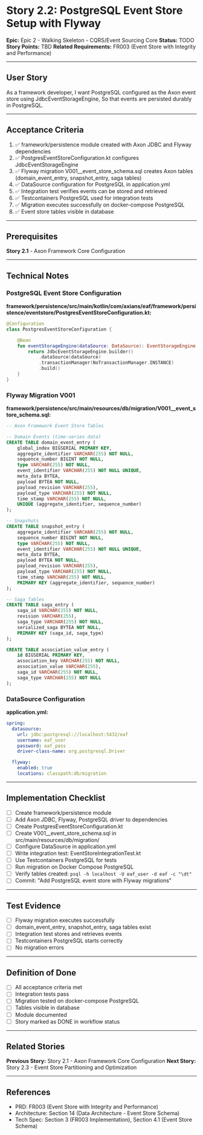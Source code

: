 # Story 2.2: PostgreSQL Event Store Setup with Flyway

**Epic:** Epic 2 - Walking Skeleton - CQRS/Event Sourcing Core
**Status:** TODO
**Story Points:** TBD
**Related Requirements:** FR003 (Event Store with Integrity and Performance)

---

## User Story

As a framework developer,
I want PostgreSQL configured as the Axon event store using JdbcEventStorageEngine,
So that events are persisted durably in PostgreSQL.

---

## Acceptance Criteria

1. ✅ framework/persistence module created with Axon JDBC and Flyway dependencies
2. ✅ PostgresEventStoreConfiguration.kt configures JdbcEventStorageEngine
3. ✅ Flyway migration V001__event_store_schema.sql creates Axon tables (domain_event_entry, snapshot_entry, saga tables)
4. ✅ DataSource configuration for PostgreSQL in application.yml
5. ✅ Integration test verifies events can be stored and retrieved
6. ✅ Testcontainers PostgreSQL used for integration tests
7. ✅ Migration executes successfully on docker-compose PostgreSQL
8. ✅ Event store tables visible in database

---

## Prerequisites

**Story 2.1** - Axon Framework Core Configuration

---

## Technical Notes

### PostgreSQL Event Store Configuration

**framework/persistence/src/main/kotlin/com/axians/eaf/framework/persistence/eventstore/PostgresEventStoreConfiguration.kt:**
```kotlin
@Configuration
class PostgresEventStoreConfiguration {

    @Bean
    fun eventStorageEngine(dataSource: DataSource): EventStorageEngine {
        return JdbcEventStorageEngine.builder()
            .dataSource(dataSource)
            .transactionManager(NoTransactionManager.INSTANCE)
            .build()
    }
}
```

### Flyway Migration V001

**framework/persistence/src/main/resources/db/migration/V001__event_store_schema.sql:**
```sql
-- Axon Framework Event Store Tables

-- Domain Events (time-series data)
CREATE TABLE domain_event_entry (
    global_index BIGSERIAL PRIMARY KEY,
    aggregate_identifier VARCHAR(255) NOT NULL,
    sequence_number BIGINT NOT NULL,
    type VARCHAR(255) NOT NULL,
    event_identifier VARCHAR(255) NOT NULL UNIQUE,
    meta_data BYTEA,
    payload BYTEA NOT NULL,
    payload_revision VARCHAR(255),
    payload_type VARCHAR(255) NOT NULL,
    time_stamp VARCHAR(255) NOT NULL,
    UNIQUE (aggregate_identifier, sequence_number)
);

-- Snapshots
CREATE TABLE snapshot_entry (
    aggregate_identifier VARCHAR(255) NOT NULL,
    sequence_number BIGINT NOT NULL,
    type VARCHAR(255) NOT NULL,
    event_identifier VARCHAR(255) NOT NULL UNIQUE,
    meta_data BYTEA,
    payload BYTEA NOT NULL,
    payload_revision VARCHAR(255),
    payload_type VARCHAR(255) NOT NULL,
    time_stamp VARCHAR(255) NOT NULL,
    PRIMARY KEY (aggregate_identifier, sequence_number)
);

-- Saga Tables
CREATE TABLE saga_entry (
    saga_id VARCHAR(255) NOT NULL,
    revision VARCHAR(255),
    saga_type VARCHAR(255) NOT NULL,
    serialized_saga BYTEA NOT NULL,
    PRIMARY KEY (saga_id, saga_type)
);

CREATE TABLE association_value_entry (
    id BIGSERIAL PRIMARY KEY,
    association_key VARCHAR(255) NOT NULL,
    association_value VARCHAR(255),
    saga_id VARCHAR(255) NOT NULL,
    saga_type VARCHAR(255) NOT NULL
);
```

### DataSource Configuration

**application.yml:**
```yaml
spring:
  datasource:
    url: jdbc:postgresql://localhost:5432/eaf
    username: eaf_user
    password: eaf_pass
    driver-class-name: org.postgresql.Driver

  flyway:
    enabled: true
    locations: classpath:db/migration
```

---

## Implementation Checklist

- [ ] Create framework/persistence module
- [ ] Add Axon JDBC, Flyway, PostgreSQL driver to dependencies
- [ ] Create PostgresEventStoreConfiguration.kt
- [ ] Create V001__event_store_schema.sql in src/main/resources/db/migration/
- [ ] Configure DataSource in application.yml
- [ ] Write integration test: EventStoreIntegrationTest.kt
- [ ] Use Testcontainers PostgreSQL for tests
- [ ] Run migration on Docker Compose PostgreSQL
- [ ] Verify tables created: `psql -h localhost -U eaf_user -d eaf -c "\dt"`
- [ ] Commit: "Add PostgreSQL event store with Flyway migrations"

---

## Test Evidence

- [ ] Flyway migration executes successfully
- [ ] domain_event_entry, snapshot_entry, saga tables exist
- [ ] Integration test stores and retrieves events
- [ ] Testcontainers PostgreSQL starts correctly
- [ ] No migration errors

---

## Definition of Done

- [ ] All acceptance criteria met
- [ ] Integration tests pass
- [ ] Migration tested on docker-compose PostgreSQL
- [ ] Tables visible in database
- [ ] Module documented
- [ ] Story marked as DONE in workflow status

---

## Related Stories

**Previous Story:** Story 2.1 - Axon Framework Core Configuration
**Next Story:** Story 2.3 - Event Store Partitioning and Optimization

---

## References

- PRD: FR003 (Event Store with Integrity and Performance)
- Architecture: Section 14 (Data Architecture - Event Store Schema)
- Tech Spec: Section 3 (FR003 Implementation), Section 4.1 (Event Store Schema)

